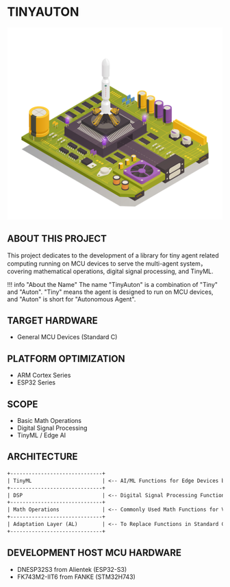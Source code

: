 # TINYAUTON

![cover](cover.jpg)

## ABOUT THIS PROJECT

This project dedicates to the development of a library for tiny agent related computing running on MCU devices to serve the multi-agent system，covering mathematical operations, digital signal processing, and TinyML. 

!!! info "About the Name"
    The name "TinyAuton" is a combination of "Tiny" and "Auton". "Tiny" means the agent is designed to run on MCU devices, and "Auton" is short for "Autonomous Agent".

## TARGET HARDWARE

- General MCU Devices (Standard C)

## PLATFORM OPTIMIZATION

- ARM Cortex Series
- ESP32 Series

## SCOPE

- Basic Math Operations
- Digital Signal Processing
- TinyML / Edge AI

## ARCHITECTURE

```txt
+------------------------------+
| TinyML                       | <-- AI/ML Functions for Edge Devices based on Low Level Functions
+------------------------------+
| DSP                          | <-- Digital Signal Processing Functions
+------------------------------+
| Math Operations              | <-- Commonly Used Math Functions for Various Applications
+------------------------------+
| Adaptation Layer (AL)        | <-- To Replace Functions in Standard C with Platform Optimized/Specific Functions
+------------------------------+
```

## DEVELOPMENT HOST MCU HARDWARE

- DNESP32S3 from Alientek (ESP32-S3)
- FK743M2-IIT6 from FANKE (STM32H743)